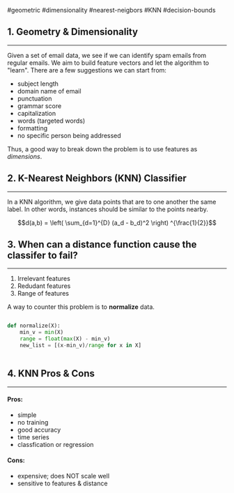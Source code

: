 #geometric #dimensionality #nearest-neigbors #KNN #decision-bounds 

## 1. Geometry & Dimensionality
---
Given a set of email data, we see if we can identify spam emails from regular emails. We aim to build feature vectors and let the algorithm to "learn". There are a few suggestions we can start from:
- subject length
- domain name of email
- punctuation
- grammar score
- capitalization
- words (targeted words)
- formatting
- no specific person being addressed

Thus, a good way to break down the problem is to use features as *dimensions*.

## 2. K-Nearest Neighbors (KNN) Classifier
---
In a KNN algorithm, we give data points that are to one another the same label. In other words, instances should be similar to the points nearby.

$$d(a,b) = \left( \sum_{d=1}^{D} (a_d - b_d)^2 \right) ^{\frac{1}{2}}$$

## 3. When can a distance function cause the classifer to fail?
---
1. Irrelevant features
2. Redudant features
3. Range of features

A way to counter this problem is to **normalize** data.

```python

def normalize(X):
	min_v = min(X)
	range = float(max(X) - min_v)
	new_list = [(x-min_v)/range for x in X]
	
```

## 4. KNN Pros & Cons
---
#### Pros:
- simple
- no training
- good accuracy
- time series
- classfication or regression

#### Cons:
- expensive; does NOT scale well
- sensitive to features & distance
